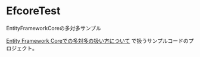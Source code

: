 # EfcoreTest
EntityFrameworkCoreの多対多サンプル

[Entity Framework Coreでの多対多の扱い方について](https://boronology.github.io/documents/efcore_many_to_many) で扱うサンプルコードのプロジェクト。